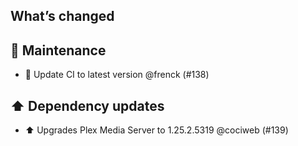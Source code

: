 ## What’s changed

## 🧰 Maintenance

- 🚀 Update CI to latest version @frenck (#138)

## ⬆️ Dependency updates

- ⬆️ Upgrades Plex Media Server to 1.25.2.5319 @cociweb (#139)
